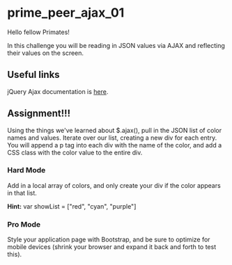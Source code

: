 # prime_peer_ajax_01
Hello fellow Primates!

In this challenge you will be reading in JSON values via AJAX and reflecting their values on the screen.

## Useful links

jQuery Ajax documentation is [here](http://api.jquery.com/jquery.ajax/).

## Assignment!!!

Using the things we've learned about $.ajax(), pull in the JSON list of color names and values. Iterate over our list, creating a new div for each entry. You will append a p tag into each div with the name of the color, and add a CSS class with the color value to the entire div.


### Hard Mode

Add in a local array of colors, and only create your div if the color appears in that list.

**Hint:** var showList = ["red", "cyan", "purple"]

### Pro Mode

Style your application page with Bootstrap, and be sure to optimize for mobile devices (shrink your browser and expand it back and forth to test this).
